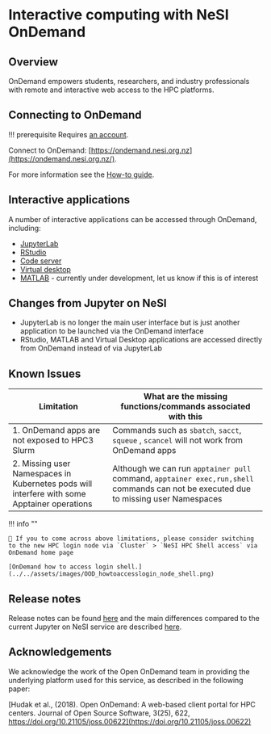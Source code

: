 # Interactive computing with NeSI OnDemand

## Overview

OnDemand empowers students, researchers, and industry professionals with remote and interactive web access to the HPC platforms.

## Connecting to OnDemand

!!! prerequisite
     Requires [an account](https://www.nesi.org.nz/researchers/apply-access-our-services).

Connect to OnDemand: [https://ondemand.nesi.org.nz](https://ondemand.nesi.org.nz/).

For more information see the [How-to guide](how_to_guide.md).

## Interactive applications

A number of interactive applications can be accessed through OnDemand, including:

- [JupyterLab](Apps/JupyterLab/index.md)
- [RStudio](Apps/RStudio.md)
- [Code server](Apps/code_server.md)
- [Virtual desktop](Apps/virtual_desktop.md)
- [MATLAB](Apps/MATLAB.md) - currently under development, let us know if this is of interest

## Changes from Jupyter on NeSI

- JupyterLab is no longer the main user interface but is just another application to be launched via the OnDemand interface
- RStudio, MATLAB and Virtual Desktop applications are accessed directly from OnDemand instead of via JupyterLab

## Known Issues

| Limitation                                |  What are the missing functions/commands associated with this|
--------------------------------------------|--------------------------------------------------------------|
|1. OnDemand apps are not exposed to HPC3 Slurm | Commands such as `sbatch`, `sacct`, `squeue` , `scancel` will not work from OnDemand apps|
|2. Missing user Namespaces in Kubernetes pods will interfere with some Apptainer operations| Although we can run `apptainer pull` command, `apptainer exec,run,shell` commands can not be executed due to missing user Namespaces|

!!! info ""

    🙋 If you to come across above limitations, please consider switching to the new HPC login node via `Cluster` > `NeSI HPC Shell access` via OnDemand home page

    [OnDemand how to access login shell.](../../assets/images/OOD_howtoaccesslogin_node_shell.png)

## Release notes

Release notes can be found [here](Release_Notes/index.md) and the main differences
compared to the current Jupyter on NeSI service are described [here](changes_from_jupyter_on_nesi.md).

## Acknowledgements

We acknowledge the work of the Open OnDemand team in providing the underlying platform used for this service, as described in the following paper:

[Hudak et al., (2018). Open OnDemand: A web-based client portal for HPC centers. Journal of Open Source Software, 3(25), 622, https://doi.org/10.21105/joss.00622](https://doi.org/10.21105/joss.00622)
